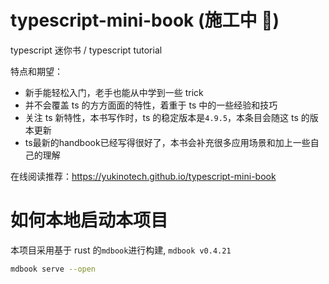 # typescript-mini-book (施工中 🚧)

typescript 迷你书 / typescript tutorial

特点和期望：

- 新手能轻松入门，老手也能从中学到一些 trick
- 并不会覆盖 ts 的方方面面的特性，着重于 ts 中的一些经验和技巧
- 关注 ts 新特性，本书写作时，ts 的稳定版本是`4.9.5`，本条目会随这 ts 的版本更新
- ts最新的handbook已经写得很好了，本书会补充很多应用场景和加上一些自己的理解

在线阅读推荐：https://yukinotech.github.io/typescript-mini-book

# 如何本地启动本项目

本项目采用基于 rust 的`mdbook`进行构建, `mdbook v0.4.21`

```bash
mdbook serve --open
```
